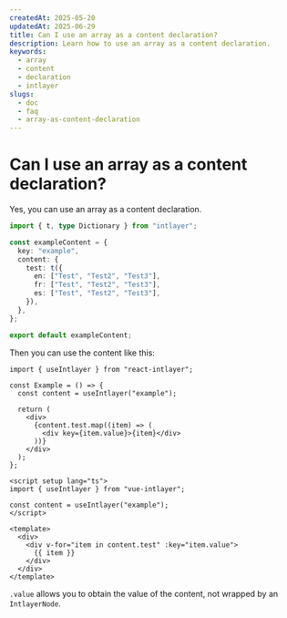 ```yaml
---
createdAt: 2025-05-20
updatedAt: 2025-06-29
title: Can I use an array as a content declaration?
description: Learn how to use an array as a content declaration.
keywords:
  - array
  - content
  - declaration
  - intlayer
slugs:
  - doc
  - faq
  - array-as-content-declaration
---
```


# Can I use an array as a content declaration?

Yes, you can use an array as a content declaration.

```ts
import { t, type Dictionary } from "intlayer";

const exampleContent = {
  key: "example",
  content: {
    test: t({
      en: ["Test", "Test2", "Test3"],
      fr: ["Test", "Test2", "Test3"],
      es: ["Test", "Test2", "Test3"],
    }),
  },
};

export default exampleContent;
```

Then you can use the content like this:

```tsx
import { useIntlayer } from "react-intlayer";

const Example = () => {
  const content = useIntlayer("example");

  return (
    <div>
      {content.test.map((item) => (
        <div key={item.value}>{item}</div>
      ))}
    </div>
  );
};
```

```vue
<script setup lang="ts">
import { useIntlayer } from "vue-intlayer";

const content = useIntlayer("example");
</script>

<template>
  <div>
    <div v-for="item in content.test" :key="item.value">
      {{ item }}
    </div>
  </div>
</template>
```

`.value` allows you to obtain the value of the content, not wrapped by an `IntlayerNode`.
